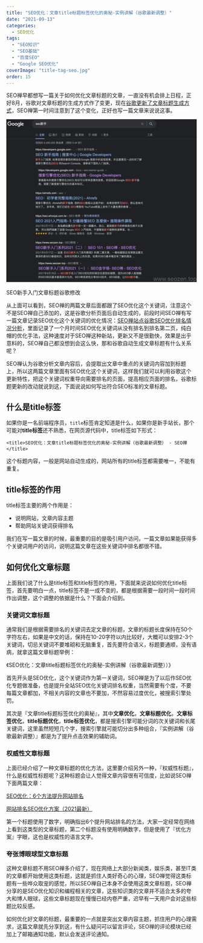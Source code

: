 ```yaml
---
title: "SEO优化：文章title标题标签优化的奥秘-实例讲解（谷歌最新调整）"
date: "2021-09-13"
categories: 
  - SEO优化
tags: 
  - "SEO知识"
  - "SEO基础"
  - "百度SEO"
  - "Google SEO优化"
coverImage: "title-tag-seo.jpg"
order: 15
---
```


SEO禅早都想写一篇关于如何优化文章标题的文章，一直没有机会排上日程，正好8月，谷歌对文章标题的生成方式作了变更，现在[谷歌更新了文章标题生成方式](https://developers.google.com/search/blog/2021/08/update-to-generating-page-titles)，SEO禅第一时间注意到了这个变化，正好也写一篇文章来说说这事。

![seozen-title-update-by-google](images/seozen-title-update-by-google-1024x872.png)

SEO新手入门文章标题谷歌修改

从上面可以看到，SEO禅的两篇文章后面都跟了SEO优化这个关键词，注意这个不是SEO禅自己添加的，这是谷歌分析页面后自动生成的，前段时间SEO禅有写一篇文章记录SEO优化这个关键词的优化情况：[SEO禅站点谷歌SEO优化排名情况分析](https://www.seozen.top/seozen-google-ranking-july.html)，里面记录了一个月时间SEO优化关键词从没有排名到排名第二页，纯白帽的优化手法，这种速度对于SEO禅这种新站，更新又不是很勤快，效果是出乎意料的，SEO禅自己都没想到会这么快，那和谷歌自动生成文章标题有什么关系呢？

SEO禅认为谷歌分析文章内容后，会提取出文章中重点的关键词内容加到标题上，所以这两篇文章里面有SEO优化这个关键词，这样我们就可以利用谷歌这个更新特性，把这个关键词权重导向需要排名的页面，提高相应页面的排名，谷歌标题更新的改动就说到这，下面说说如何写出符合SEO标准的文章标题。

## 什么是title标签

如果你是一名前端程序员，`title`标签肯定知道是什么，如果你是新手站长，那个可能对**title标签**还不熟悉，在网页源代码中，title标签如下形式：

```
<title>SEO优化：文章title标题标签优化的奥秘-实例讲解（谷歌最新调整） - SEO禅</title>
```

这个标题内容，一般是网站自动生成的，网站所有的title标签都需要唯一，不能有重复。

## title标签的作用

title标签主要的两个作用是：

- 说明网站，文章内容主题
- 帮助网站关键词获得排名

我们在写一篇文章的时候，最重要的目的是吸引用户访问，一篇文章如果能获得多个关键词用户的访问，说明这篇文章在这些关键词中排名都很不错。

## 如何优化文章标题

上面我们说了什么是title标签和title标签的作用，下面就来说说如何优化title标签，首先要明白一点，title标签不是一成不变的，都是根据需要一段时间一段时间作出调整，这个调整的依据是什么？下面会介绍到。

### 关键词文章标题

通常我们是根据需要排名的关键词去定文章的标题，文章的标题长度保持在50个字符左右，如果是中文的话，保持在10-20字符以内比较好，大概可以安排2-3个关键词，切忌关键词不要堆砌和无脑重复，首先要符合语义，标题要通顺，没有语病，就拿这篇文章标题举例：

《SEO优化：文章title标题标签优化的奥秘-实例讲解（谷歌最新调整））》

首先开头是SEO优化，这个关键词作为第一关键词，SEO禅是为了以后作SEO优化专题做准备，也是提升全站SEO优化关键词排名权重，当然需要有个度，不要每篇文章都加，不相关内容的文章也不要加，不然容易过度优化，被搜索引擎处罚。

其次是『文章title标题标签优化的奥秘』，其中**文章优化**，**文章标题优化**，**文章标签优化**，**title标题优化**，**title标签优化**，都是搜索引擎可能分词的次关键词和长尾关键词，这里虽然短短几个字，搜索引擎就可能切分出多种组合，『实例讲解（谷歌最新调整）』都是为了提升点击效果的辅助词。

### 权威性文章标题

上面已经介绍了一种文章标题的优化方法，这里要介绍另外一种，『权威性标题』，什么是权威性标题呢？这种标题会让人觉得文章内容很有可信度，比如说SEO禅下面两篇文章：

[SEO优化：6个方法提升网站排名](https://www.seozen.top/seo-6-way-improve-website-ranking.html)

[网站排名SEO优化方案（2021最新）](https://www.seozen.top/seo-website-ranking-checklist.html)

第一个标题使用了数字，明确指出6个提升网站排名的方法，大家一定经常在网络上看到这类型的文章标题，第二个标题没有使用明确数字，但是使用了『优化方案』字眼，这也是权威性的语言文字。

### 夸张博眼球型文章标题

这种文章标题不用SEO禅多介绍了，现在网络上大部分新闻类，娱乐类，甚至IT类的文章都开始使用这类标题，这就是抓住人类好奇心的心理，SEO禅觉得这类标题有一些哗众取宠的感觉，所以SEO禅自己本身不会使用这类文章标题，SEO禅分享的是SEO优化知识和编程相关的文章，这些知识类的文章并不适合太多的夸大和博人眼球，这些文章标题现在慢慢已经内卷严重，迟早有一天用户会对这些标题比较反感。

如何优化好文章的标题，最重要的一点就是突出文章内容主题，抓住用户的心理需求，这篇文章就先分享到这，有什么疑问可以留言评论，SEO禅的评论模块已经加上了邮箱通知功能，默认会发送评论通知。
